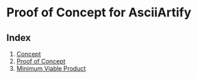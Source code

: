 # Proof of Concept for AsciiArtify

## Index

1. [Concept](doc/Concept.md)
2. [Proof of Concept](doc/POC.md)
3. [Minimum Viable Product](doc/MVP.md)
